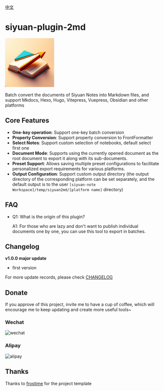 [中文](README_zh_CN.md)

# siyuan-plugin-2md

<img src="./icon.png" width="160" height="160" alt="icon">

Batch convert the documents of Siyuan Notes into Markdown files, and support Mkdocs, Hexo, Hugo, Vitepress, Vuepress, Obsidian and other platforms

## Core Features

- **One-key operation**: Support one-key batch conversion
- **Property Conversion**: Support property conversion to FrontFormatter
- **Select Notes**: Support custom selection of notebooks, default select first one
- **Document Mode**: Supports using the currently opened document as the root document to export it along with its sub-documents.
- **Preset Support**: Allows saving multiple preset configurations to facilitate personalized export requirements for various platforms.
- **Output Configuration**: Support custom output directory (the output directory of the corresponding platform can be set separately, and the default output is to the user `[siyuan-note Workspace]/temp/siyuan2md/[platform name]` directory)

## FAQ

* Q1: What is the origin of this plugin?

  A1: For those who are lazy and don't want to publish individual documents one by one, you can use this tool to export in batches.

## Changelog

**v1.0.0 major update**

- first version

For more update records, please check [CHANGELOG](https://github.com/terwer/siyuan-plugin-2md/blob/main/CHANGELOG.md)

## Donate

If you approve of this project, invite me to have a cup of coffee, which will encourage me to keep updating and create
more useful tools~

### Wechat

<div>
<img src="https://static-rs-terwer.oss-cn-beijing.aliyuncs.com/donate/wechat.jpg" alt="wechat" style="width:280px;height:375px;" />
</div>

### Alipay

<div>
<img src="https://static-rs-terwer.oss-cn-beijing.aliyuncs.com/donate/alipay.jpg" alt="alipay" style="width:280px;height:375px;" />
</div>

## Thanks

Thanks to [frostime](https://github.com/siyuan-note/plugin-sample-vite-svelte) for the project template